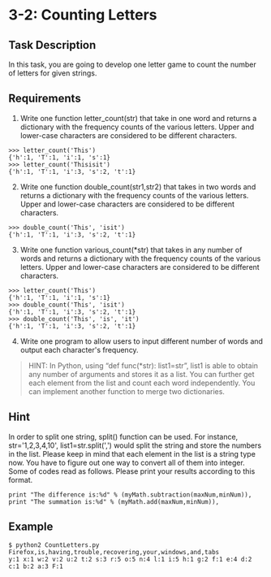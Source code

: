 # 3-2: Counting Letters
## Task Description
In this task, you are going to develop one letter game to count the number of letters for given strings.

## Requirements
1.  Write one function letter_count(str) that take in one word and returns a dictionary with the frequency counts of the various letters. Upper and lower-case characters are considered to be different characters.
```
>>> letter_count('This')
{'h':1, 'T':1, 'i':1, 's':1}
>>> letter_count('Thisisit')
{'h':1, 'T':1, 'i':3, 's':2, 't':1}
```
2.  Write one function double_count(str1,str2) that takes in two words and returns a dictionary with the frequency counts of the various letters. Upper and lower-case characters are considered to be different characters.
```
>>> double_count('This', 'isit')
{'h':1, 'T':1, 'i':3, 's':2, 't':1}
```
3.  Write one function various_count(*str) that takes in any number of words and returns a dictionary with the frequency counts of the various letters. Upper and lower-case characters are considered to be different characters.
```
>>> letter_count('This')
{'h':1, 'T':1, 'i':1, 's':1}
>>> double_count('This', 'isit')
{'h':1, 'T':1, 'i':3, 's':2, 't':1}
>>> double_count('This', 'is', 'it')
{'h':1, 'T':1, 'i':3, 's':2, 't':1}
```
4.  Write one program to allow users to input different number of words and output each character's frequency.

> HINT: In Python, using “def func(*str): list1=str”, list1 is able to obtain any number of arguments and stores it as a list. You can further get each element from the list and count each word independently. You can implement another function to merge two dictionaries.
## Hint
In order to split one string, split() function can be used. For instance, str='1,2,3,4,10', list1=str.split(',') would split the string and store the numbers in the list. Please keep in mind that each element in the list is a string type now. You have to figure out one way to convert all of them into integer.
Some of codes read as follows. Please print your results according to this format.
```
print "The difference is:%d" % (myMath.subtraction(maxNum,minNum)),
print "The summation is:%d" % (myMath.add(maxNum,minNum)),
```

## Example
```
$ python2 CountLetters.py Firefox,is,having,trouble,recovering,your,windows,and,tabs
y:1 x:1 w:2 v:2 u:2 t:2 s:3 r:5 o:5 n:4 l:1 i:5 h:1 g:2 f:1 e:4 d:2 c:1 b:2 a:3 F:1
```